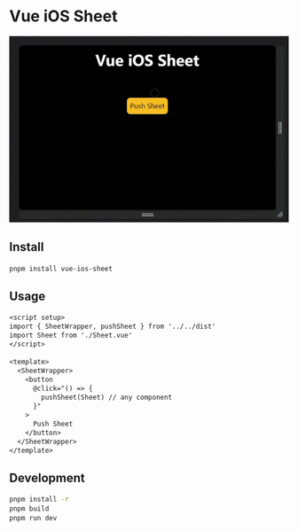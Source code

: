 # Vue iOS Sheet

<p align="center" style="overflow: hidden; border-radius:">
  <img src="public/example.gif">
</p>

## Install

```bash
pnpm install vue-ios-sheet
```

## Usage

```vue
<script setup>
import { SheetWrapper, pushSheet } from '../../dist'
import Sheet from './Sheet.vue'
</script>

<template>
  <SheetWrapper>
    <button
      @click="() => {
        pushSheet(Sheet) // any component
      }"
    >
      Push Sheet
    </button>
  </SheetWrapper>
</template>
```

## Development

```bash
pnpm install -r
pnpm build
pnpm run dev
```
